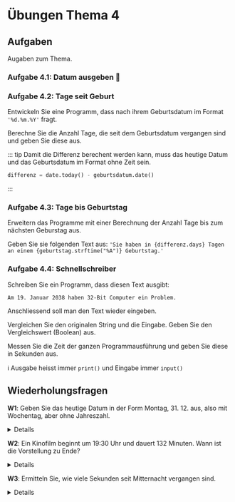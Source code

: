 # Übungen Thema 4

## Aufgaben

Augaben zum Thema.

### Aufgabe 4.1: Datum ausgeben 🚧

### Aufgabe 4.2: Tage seit Geburt

Entwickeln Sie eine Programm, dass nach ihrem Geburtsdatum im Format `'%d.%m.%Y'` fragt.

Berechne Sie die Anzahl Tage, die seit dem Geburtsdatum vergangen sind und geben Sie diese aus.

::: tip
Damit die Differenz berechent werden kann, muss das heutige Datum und das Geburtsdatum im Format ohne Zeit sein.

```python
differenz = date.today() - geburtsdatum.date()
```
:::

### Aufgabe 4.3: Tage bis Geburtstag

Erweitern das Programme mit einer Berechnung der Anzahl Tage bis zum nächsten Geburstag aus. 

Geben Sie sie folgenden Text aus: `'Sie haben in {differenz.days} Tagen an einem {geburtstag.strftime("%A")} Geburtstag.'`

### Aufgabe 4.4: Schnellschreiber

Schreiben Sie ein Programm, dass diesen Text ausgibt:

```
Am 19. Januar 2038 haben 32-Bit Computer ein Problem.
```

Anschliessend soll man den Text wieder eingeben.

Vergleichen Sie den originalen String und die Eingabe. Geben Sie den Vergleichswert (Boolean) aus.

Messen Sie die Zeit der ganzen Programmausführung und geben Sie diese in Sekunden aus.

ℹ️ Ausgabe heisst immer `print()` und Eingabe immer `input()`

## Wiederholungsfragen

**W1**: Geben Sie das heutige Datum in der Form Montag, 31. 12. aus, also mit Wochentag, aber ohne Jahreszahl.

<details>
Die folgende Lösung erfüllt die Fragestellung weitgehend. Ein wenig störend ist aber die Null beim Monat (also 06. anstelle von 6.).
<pre>
from datetime import datetime  
import locale    
now = datetime.now()  
locale.setlocale(locale.LC_ALL, 'de_DE.utf8')  # Linux    
locale.setlocale(locale.LC_ALL, 'de_DE.UTF-8') # macOS  
locale.setlocale(locale.LC_ALL, 'german')      # Windows  
print(now.strftime('%A, %d.%m.'))  
  Mittwoch, 27.06.
</pre>
Python sieht keinen Formatcode für die Monatszahl ohne führende Null vor. Um diesen Mangel zu beheben, können Sie .0 durch . ersetzen:
<pre>
s=now.strftime('%A, %d.%m.')  
print(s.replace('.0', '.'))  
  Mittwoch, 27.6.
</pre>
</details>

**W2**: Ein Kinofilm beginnt um 19:30 Uhr und dauert 132 Minuten. Wann ist die Vorstellung zu Ende?

<details>
Python kann zu time-Objekten keine Zeitspannen addieren. Deswegen bildet das folgende Script aus dem time-Objekt (Variable start) zuerst ein entsprechendes datetime-Objekt (Variable starttoday) und führt die Zeitrechnung dann durch:
<pre>
from datetime import datetime, time  
start = time(19, 30)                                       
starttoday = datetime.combine(datetime.today(), start)     
length = timedelta(minutes=132)  
end = starttoday + length  
print(end.time())  
  21:42:00
</pre>
</details>

**W3**: Ermitteln Sie, wie viele Sekunden seit Mitternacht vergangen sind.

<details>
Um die Anzahl der Sekunden seit Mitternacht zu berechnen, wird in midnight ein neues datetime-Objekt gespeichert, das sich aus dem aktuellen Datum ohne Stunden, Minuten und Sekunden zusammensetzt. Damit kann die Differenz zur aktuellen Zeit berechnet werden.
<pre>
from datetime import datetime, timedelta  
now = datetime.now()  
midnight = datetime(now.year, now.month, now.day)  
sincemidnight = now - midnight  
print('Uhrzeit: ', now.time())  
  Uhrzeit:  20:28:36.657155  
print('Sekunden seit Mitternacht:', sincemidnight.seconds)  
  Sekunden seit Mitternacht: 73716
</pre>
</details>